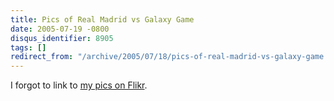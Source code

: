 ```yaml
---
title: Pics of Real Madrid vs Galaxy Game
date: 2005-07-19 -0800
disqus_identifier: 8905
tags: []
redirect_from: "/archive/2005/07/18/pics-of-real-madrid-vs-galaxy-game.aspx/"
---
```


I forgot to link to [my pics on
Flikr](http://www.flickr.com/photos/haacked/tags/realmadrid/).

